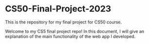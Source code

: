 # CS50-Final-Project-2023
This is the repository for my final project for CS50 course. 

Welcome to my CS5 final project repo! In this document, I will give an explanation of the main functionality of the web app I developed.
